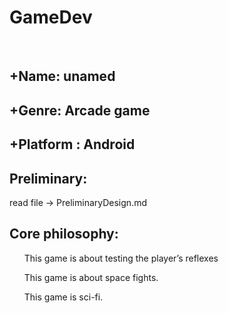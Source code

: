 <h1> GameDev </h1>
<br>
<h2> +Name: unamed </h2>
<h2> +Genre: Arcade game</h2>
<h2> +Platform : Android </h2>
<h2> Preliminary:</h2> read file -> PreliminaryDesign.md 
<h2> Core philosophy:</h2>
<ul> This game is about testing the player’s reflexes </ul>
<ul> This game is about space fights. </ul>
<ul> This game is sci-fi. </ul>
